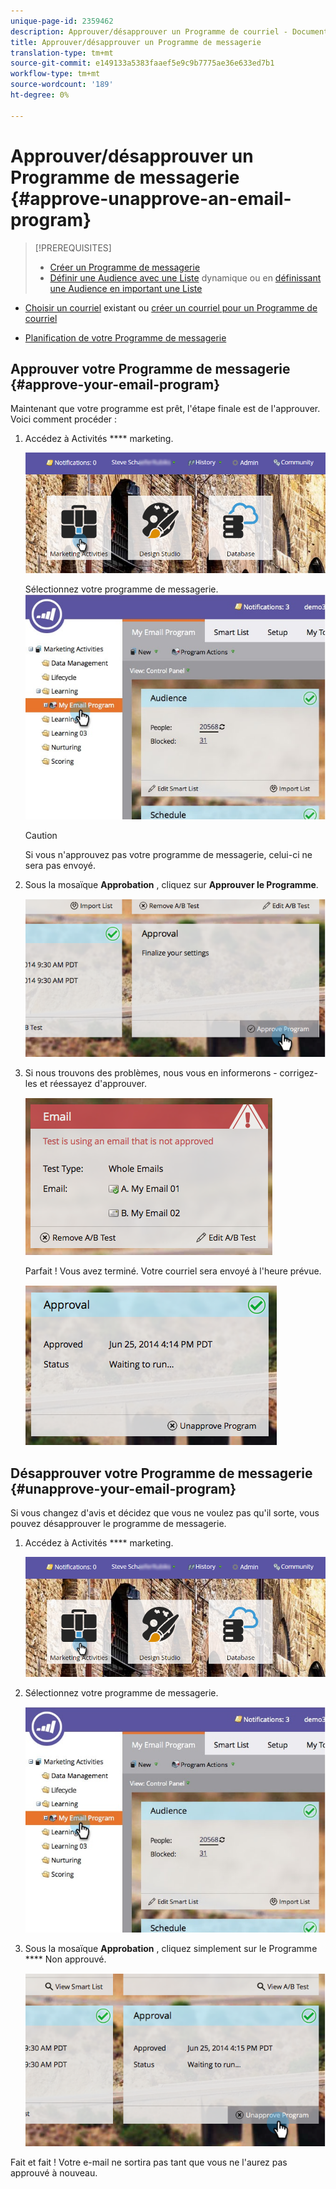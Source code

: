 ```yaml
---
unique-page-id: 2359462
description: Approuver/désapprouver un Programme de courriel - Documents marketing - Documentation du produit
title: Approuver/désapprouver un Programme de messagerie
translation-type: tm+mt
source-git-commit: e149133a5383faaef5e9c9b7775ae36e633ed7b1
workflow-type: tm+mt
source-wordcount: '189'
ht-degree: 0%

---
```



# Approuver/désapprouver un Programme de messagerie {#approve-unapprove-an-email-program}

>[!PREREQUISITES]
>
>* [Créer un Programme de messagerie](../../../../product-docs/email-marketing/email-programs/creating-an-email-program/create-an-email-program.md)
>* [Définir une Audience avec une Liste](../../../../product-docs/email-marketing/email-programs/managing-people-in-email-programs/define-an-audience-with-a-smart-list.md) dynamique ou en [définissant une Audience en important une Liste](../../../../product-docs/email-marketing/email-programs/managing-people-in-email-programs/define-an-audience-by-importing-a-list.md)

   >
   >
* [Choisir un courriel](choose-an-existing-email.md) existant ou [créer un courriel pour un Programme de courriel](create-an-email-for-an-email-program.md)
   >
   >
* [Planification de votre Programme de messagerie](schedule-your-email-program.md)

>



## Approuver votre Programme de messagerie {#approve-your-email-program}

Maintenant que votre programme est prêt, l&#39;étape finale est de l&#39;approuver. Voici comment procéder :

1. Accédez à Activités **** marketing.

   ![](assets/login-marketing-activities-2.png)

   Sélectionnez votre programme de messagerie.
   ![](assets/selectemailprogram-2.jpg)

   >[!CAUTION]
   >
   >Si vous n&#39;approuvez pas votre programme de messagerie, celui-ci ne sera pas envoyé.

1. Sous la mosaïque **Approbation** , cliquez sur **Approuver le Programme**.

   ![](assets/image2014-9-12-13-3a43-3a36.png)

1. Si nous trouvons des problèmes, nous vous en informerons - corrigez-les et réessayez d&#39;approuver.

   ![](assets/image2014-9-12-13-3a43-3a44.png)

   Parfait ! Vous avez terminé. Votre courriel sera envoyé à l&#39;heure prévue.

   ![](assets/image2014-9-12-13-3a43-3a56.png)

## Désapprouver votre Programme de messagerie {#unapprove-your-email-program}

Si vous changez d&#39;avis et décidez que vous ne voulez pas qu&#39;il sorte, vous pouvez désapprouver le programme de messagerie.

1. Accédez à Activités **** marketing.

   ![](assets/login-marketing-activities-2.png)

1. Sélectionnez votre programme de messagerie.

   ![](assets/selectemailprogram-2.jpg)

1. Sous la mosaïque **Approbation** , cliquez simplement sur le Programme **** Non approuvé.

   ![](assets/image2014-9-12-13-3a44-3a28.png)

Fait et fait ! Votre e-mail ne sortira pas tant que vous ne l&#39;aurez pas approuvé à nouveau.
